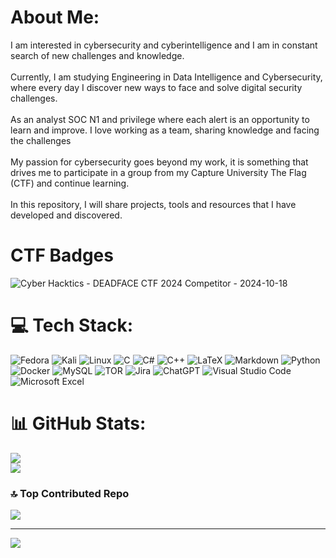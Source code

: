 # About Me:

I am interested in cybersecurity and cyberintelligence and I am in constant search of new challenges and knowledge. <br><br> Currently, I am studying Engineering in Data Intelligence and Cybersecurity, where every day I discover new ways to face and solve digital security challenges. <br><br> As an analyst SOC N1 and privilege where each alert is an opportunity to learn and improve. I love working as a team, sharing knowledge and facing the challenges <br><br> My passion for cybersecurity goes beyond my work, it is something that drives me to participate in a group from my Capture University The Flag (CTF) and continue learning. <br><br> In this repository, I will share projects, tools and resources that I have developed and discovered.

# CTF Badges
![Cyber Hacktics - DEADFACE CTF 2024 Competitor - 2024-10-18](https://github.com/user-attachments/assets/244f7775-def6-47bc-ab5d-595d055061a6)


# 💻 Tech Stack:
![Fedora](https://img.shields.io/badge/Fedora-294172?style=for-the-badge&logo=fedora&logoColor=white) ![Kali](https://img.shields.io/badge/Kali-268BEE?style=for-the-badge&logo=kalilinux&logoColor=white) ![Linux](https://img.shields.io/badge/Linux-FCC624?style=for-the-badge&logo=linux&logoColor=black) ![C](https://img.shields.io/badge/c-%2300599C.svg?style=for-the-badge&logo=c&logoColor=white) ![C#](https://img.shields.io/badge/c%23-%23239120.svg?style=for-the-badge&logo=csharp&logoColor=white) ![C++](https://img.shields.io/badge/c++-%2300599C.svg?style=for-the-badge&logo=c%2B%2B&logoColor=white) ![LaTeX](https://img.shields.io/badge/latex-%23008080.svg?style=for-the-badge&logo=latex&logoColor=white) ![Markdown](https://img.shields.io/badge/markdown-%23000000.svg?style=for-the-badge&logo=markdown&logoColor=white) ![Python](https://img.shields.io/badge/python-3670A0?style=for-the-badge&logo=python&logoColor=ffdd54) ![Docker](https://img.shields.io/badge/docker-%230db7ed.svg?style=for-the-badge&logo=docker&logoColor=white) ![MySQL](https://img.shields.io/badge/mysql-4479A1.svg?style=for-the-badge&logo=mysql&logoColor=white) ![TOR](https://img.shields.io/badge/tor-%237E4798.svg?style=for-the-badge&logo=tor-project&logoColor=white) ![Jira](https://img.shields.io/badge/jira-%230A0FFF.svg?style=for-the-badge&logo=jira&logoColor=white) ![ChatGPT](https://img.shields.io/badge/chatGPT-74aa9c?style=for-the-badge&logo=openai&logoColor=white) ![Visual Studio Code](https://img.shields.io/badge/Visual%20Studio%20Code-0078d7.svg?style=for-the-badge&logo=visual-studio-code&logoColor=white) ![Microsoft Excel](https://img.shields.io/badge/Microsoft_Excel-217346?style=for-the-badge&logo=microsoft-excel&logoColor=white)
# 📊 GitHub Stats:
![](https://github-readme-stats.vercel.app/api?username=xXDatiXx&theme=omni&hide_border=false&include_all_commits=false&count_private=false)<br/>
![](https://github-readme-streak-stats.herokuapp.com/?user=xXDatiXx&theme=omni&hide_border=false)<br/>

### 🔝 Top Contributed Repo
![](https://github-contributor-stats.vercel.app/api?username=xXDatiXx&limit=5&theme=radical&combine_all_yearly_contributions=true)

---
[![](https://visitcount.itsvg.in/api?id=xXDatiXx&icon=0&color=12)](https://visitcount.itsvg.in)
